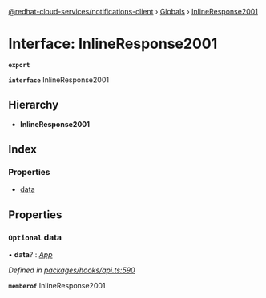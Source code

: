 [@redhat-cloud-services/notifications-client](../README.md) › [Globals](../globals.md) › [InlineResponse2001](inlineresponse2001.md)

# Interface: InlineResponse2001

**`export`** 

**`interface`** InlineResponse2001

## Hierarchy

* **InlineResponse2001**

## Index

### Properties

* [data](inlineresponse2001.md#optional-data)

## Properties

### `Optional` data

• **data**? : *[App](app.md)*

*Defined in [packages/hooks/api.ts:590](https://github.com/RedHatInsights/javascript-clients/blob/master/packages/hooks/api.ts#L590)*

**`memberof`** InlineResponse2001
